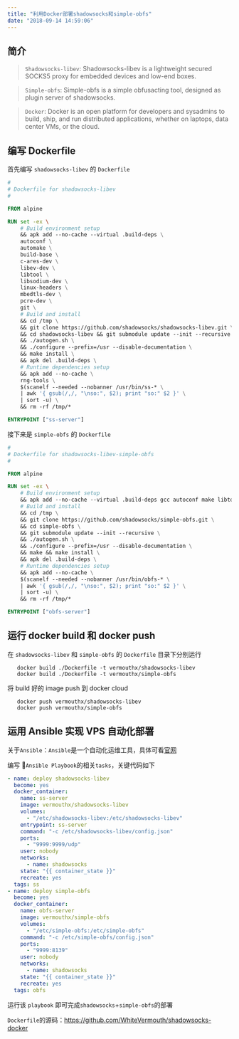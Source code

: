 ```yaml
---
title: "利用Docker部署shadowsocks和simple-obfs"
date: "2018-09-14 14:59:06"
---
```


## 简介

> `Shadowsocks-libev`: Shadowsocks-libev is a lightweight secured SOCKS5 proxy for embedded devices and low-end boxes.

> `Simple-obfs`: Simple-obfs is a simple obfusacting tool, designed as plugin server of shadowsocks.

> `Docker`: Docker is an open platform for developers and sysadmins to build, ship, and run distributed applications, whether on laptops, data center VMs, or the cloud.

## 编写 Dockerfile

首先编写 `shadowsocks-libev` 的 `Dockerfile`

```dockerfile
#
# Dockerfile for shadowsocks-libev
#

FROM alpine

RUN set -ex \
    # Build environment setup
    && apk add --no-cache --virtual .build-deps \
    autoconf \
    automake \
    build-base \
    c-ares-dev \
    libev-dev \
    libtool \
    libsodium-dev \
    linux-headers \
    mbedtls-dev \
    pcre-dev \
    git \
    # Build and install
    && cd /tmp \
    && git clone https://github.com/shadowsocks/shadowsocks-libev.git \
    && cd shadowsocks-libev && git submodule update --init --recursive \
    && ./autogen.sh \
    && ./configure --prefix=/usr --disable-documentation \
    && make install \
    && apk del .build-deps \
    # Runtime dependencies setup
    && apk add --no-cache \
    rng-tools \
    $(scanelf --needed --nobanner /usr/bin/ss-* \
    | awk '{ gsub(/,/, "\nso:", $2); print "so:" $2 }' \
    | sort -u) \
    && rm -rf /tmp/*

ENTRYPOINT ["ss-server"]
```

接下来是 `simple-obfs` 的 `Dockerfile`

```dockerfile
#
# Dockerfile for shadowsocks-libev-simple-obfs
#

FROM alpine

RUN set -ex \
    # Build environment setup
    && apk add --no-cache --virtual .build-deps gcc autoconf make libtool automake zlib-dev openssl asciidoc xmlto libpcre32 libev-dev g++ linux-headers git \
    # Build and install
    && cd /tmp \
    && git clone https://github.com/shadowsocks/simple-obfs.git \
    && cd simple-obfs \
    && git submodule update --init --recursive \
    && ./autogen.sh \
    && ./configure --prefix=/usr --disable-documentation \
    && make && make install \
    && apk del .build-deps \
    # Runtime dependencies setup
    && apk add --no-cache \
    $(scanelf --needed --nobanner /usr/bin/obfs-* \
    | awk '{ gsub(/,/, "\nso:", $2); print "so:" $2 }' \
    | sort -u) \
    && rm -rf /tmp/*

ENTRYPOINT ["obfs-server"]
```

## 运行 docker build 和 docker push

在 `shadowsocks-libev` 和 `simple-obfs` 的 `Dockerfile` 目录下分别运行

```
   docker build ./Dockerfile -t vermouthx/shadowsocks-libev
   docker build ./Dockerfile -t vermouthx/simple-obfs
```

将 build 好的 image push 到 docker cloud

```
   docker push vermouthx/shadowsocks-libev
   docker push vermouthx/simple-obfs
```

## 运用 Ansible 实现 VPS 自动化部署

关于`Ansible`：`Ansible`是一个自动化运维工具，具体可看[官网](https://www.ansible.com/)

编写 `Ansible Playbook`的相关`tasks`，关键代码如下

```yaml
- name: deploy shadowsocks-libev
  become: yes
  docker_container:
    name: ss-server
    image: vermouthx/shadowsocks-libev
    volumes:
      - "/etc/shadowsocks-libev:/etc/shadowsocks-libev"
    entrypoint: ss-server
    command: "-c /etc/shadowsocks-libev/config.json"
    ports:
      - "9999:9999/udp"
    user: nobody
    networks:
      - name: shadowsocks
    state: "{{ container_state }}"
    recreate: yes
  tags: ss
- name: deploy simple-obfs
  become: yes
  docker_container:
    name: obfs-server
    image: vermouthx/simple-obfs
    volumes:
      - "/etc/simple-obfs:/etc/simple-obfs"
    command: "-c /etc/simple-obfs/config.json"
    ports:
      - "9999:8139"
    user: nobody
    networks:
      - name: shadowsocks
    state: "{{ container_state }}"
    recreate: yes
  tags: obfs
```

运行该 `playbook` 即可完成`shadowsocks`+`simple-obfs`的部署

`Dockerfile`的源码：https://github.com/WhiteVermouth/shadowsocks-docker
